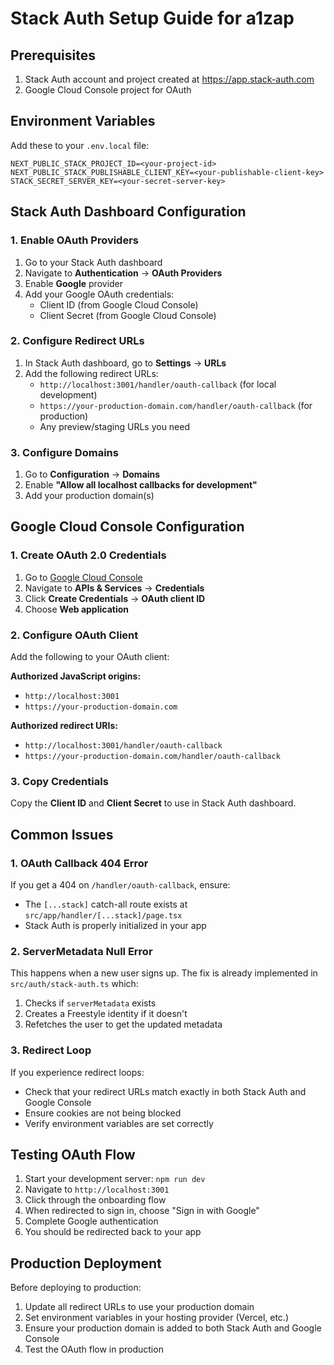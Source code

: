 # Stack Auth Setup Guide for a1zap

## Prerequisites

1. Stack Auth account and project created at https://app.stack-auth.com
2. Google Cloud Console project for OAuth

## Environment Variables

Add these to your `.env.local` file:

```env
NEXT_PUBLIC_STACK_PROJECT_ID=<your-project-id>
NEXT_PUBLIC_STACK_PUBLISHABLE_CLIENT_KEY=<your-publishable-client-key>
STACK_SECRET_SERVER_KEY=<your-secret-server-key>
```

## Stack Auth Dashboard Configuration

### 1. Enable OAuth Providers

1. Go to your Stack Auth dashboard
2. Navigate to **Authentication** → **OAuth Providers**
3. Enable **Google** provider
4. Add your Google OAuth credentials:
   - Client ID (from Google Cloud Console)
   - Client Secret (from Google Cloud Console)

### 2. Configure Redirect URLs

1. In Stack Auth dashboard, go to **Settings** → **URLs**
2. Add the following redirect URLs:
   - `http://localhost:3001/handler/oauth-callback` (for local development)
   - `https://your-production-domain.com/handler/oauth-callback` (for production)
   - Any preview/staging URLs you need

### 3. Configure Domains

1. Go to **Configuration** → **Domains**
2. Enable **"Allow all localhost callbacks for development"**
3. Add your production domain(s)

## Google Cloud Console Configuration

### 1. Create OAuth 2.0 Credentials

1. Go to [Google Cloud Console](https://console.cloud.google.com)
2. Navigate to **APIs & Services** → **Credentials**
3. Click **Create Credentials** → **OAuth client ID**
4. Choose **Web application**

### 2. Configure OAuth Client

Add the following to your OAuth client:

**Authorized JavaScript origins:**
- `http://localhost:3001`
- `https://your-production-domain.com`

**Authorized redirect URIs:**
- `http://localhost:3001/handler/oauth-callback`
- `https://your-production-domain.com/handler/oauth-callback`

### 3. Copy Credentials

Copy the **Client ID** and **Client Secret** to use in Stack Auth dashboard.

## Common Issues

### 1. OAuth Callback 404 Error

If you get a 404 on `/handler/oauth-callback`, ensure:
- The `[...stack]` catch-all route exists at `src/app/handler/[...stack]/page.tsx`
- Stack Auth is properly initialized in your app

### 2. ServerMetadata Null Error

This happens when a new user signs up. The fix is already implemented in `src/auth/stack-auth.ts` which:
1. Checks if `serverMetadata` exists
2. Creates a Freestyle identity if it doesn't
3. Refetches the user to get the updated metadata

### 3. Redirect Loop

If you experience redirect loops:
- Check that your redirect URLs match exactly in both Stack Auth and Google Console
- Ensure cookies are not being blocked
- Verify environment variables are set correctly

## Testing OAuth Flow

1. Start your development server: `npm run dev`
2. Navigate to `http://localhost:3001`
3. Click through the onboarding flow
4. When redirected to sign in, choose "Sign in with Google"
5. Complete Google authentication
6. You should be redirected back to your app

## Production Deployment

Before deploying to production:

1. Update all redirect URLs to use your production domain
2. Set environment variables in your hosting provider (Vercel, etc.)
3. Ensure your production domain is added to both Stack Auth and Google Console
4. Test the OAuth flow in production 